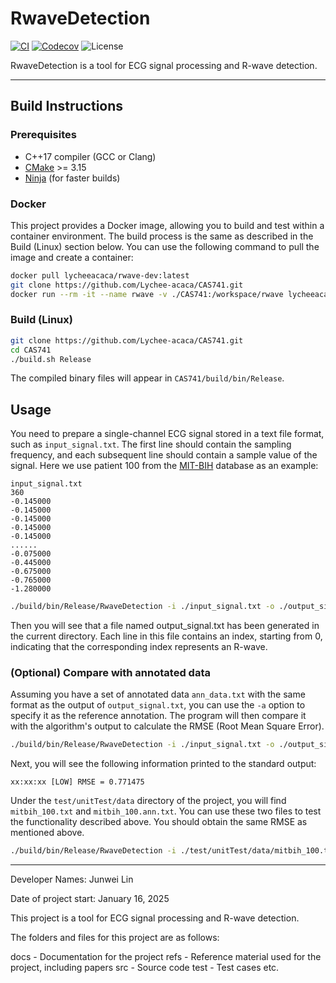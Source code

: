 # RwaveDetection

[![CI](https://github.com/Lychee-acaca/CAS741/actions/workflows/ci.yml/badge.svg)](https://github.com/Lychee-acaca/CAS741/actions/workflows/ci.yml)
[![Codecov](https://codecov.io/gh/Lychee-acaca/CAS741/branch/main/graph/badge.svg)](https://app.codecov.io/gh/Lychee-acaca/CAS741)
![License](https://img.shields.io/badge/License-MIT-blue.svg)

RwaveDetection is a tool for ECG signal processing and R-wave detection.

---

## Build Instructions

### Prerequisites

- C++17 compiler (GCC or Clang)
- [CMake](https://cmake.org/) >= 3.15
- [Ninja](https://ninja-build.org/) (for faster builds)

### Docker

This project provides a Docker image, allowing you to build and test within a
container environment. The build process is the same as described in the Build
(Linux) section below. You can use the following command to pull the image and create a container:

```bash
docker pull lycheeacaca/rwave-dev:latest
git clone https://github.com/Lychee-acaca/CAS741.git
docker run --rm -it --name rwave -v ./CAS741:/workspace/rwave lycheeacaca/rwave-dev:latest /bin/bash
```

### Build (Linux)

```bash
git clone https://github.com/Lychee-acaca/CAS741.git
cd CAS741
./build.sh Release
```

The compiled binary files will appear in `CAS741/build/bin/Release`.

## Usage

You need to prepare a single-channel ECG signal stored in a text file format,
such as `input_signal.txt`. The first line should contain the sampling
frequency, and each subsequent line should contain a sample value of the signal.
Here we use patient 100 from the
[MIT-BIH](https://physionet.org/content/mitdb/1.0.0/) database as an example:

```
input_signal.txt
360
-0.145000
-0.145000
-0.145000
-0.145000
-0.145000
......
-0.075000
-0.445000
-0.675000
-0.765000
-1.280000
```

```bash
./build/bin/Release/RwaveDetection -i ./input_signal.txt -o ./output_signal.txt
```

Then you will see that a file named output_signal.txt has been generated in the
current directory. Each line in this file contains an index, starting from $0$,
indicating that the corresponding index represents an R-wave.

### (Optional) Compare with annotated data

Assuming you have a set of annotated data `ann_data.txt` with the same format as the output of
`output_signal.txt`, you can use the `-a` option to specify it as the reference
annotation. The program will then compare it with the algorithm's output to
calculate the RMSE (Root Mean Square Error).

```bash
./build/bin/Release/RwaveDetection -i ./input_signal.txt -o ./output_signal.txt -a ./ann_data.txt
```

Next, you will see the following information printed to the standard output:

```
xx:xx:xx [LOW] RMSE = 0.771475
```

Under the `test/unitTest/data` directory of the project, you will find
`mitbih_100.txt` and `mitbih_100.ann.txt`. You can use these two files to test
the functionality described above. You should obtain the same RMSE as mentioned above.

```bash
./build/bin/Release/RwaveDetection -i ./test/unitTest/data/mitbih_100.txt -o ./output_signal.txt -a ./test/unitTest/data/mitbih_100.ann.txt
```

---

Developer Names: Junwei Lin

Date of project start: January 16, 2025

This project is a tool for ECG signal processing and R-wave detection.

The folders and files for this project are as follows:

docs - Documentation for the project
refs - Reference material used for the project, including papers
src - Source code
test - Test cases
etc.

